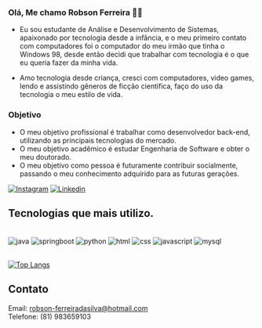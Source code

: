 ### Olá, Me chamo Robson Ferreira 👩‍💻

- Eu sou estudante de Análise e Desenvolvimento de Sistemas, apaixonado por tecnologia desde a infância, e o meu primeiro contato com computadores foi o computador do meu irmão que tinha o Windows 98, desde então decidi que trabalhar com tecnologia é o que eu queria fazer da minha vida. 

- Amo tecnologia desde criança, cresci com computadores, video games, lendo e assistindo gêneros de ficção cientifica, faço do uso da tecnologia o meu estilo de vida. 

### Objetivo

- O meu objetivo profissional é trabalhar como desenvolvedor back-end, utilizando as principais tecnologias do mercado.
- O meu objetivo acadêmico é estudar Engenharia de Software e obter o meu doutorado. 
- O meu objetivo como pessoa é futuramente contribuir socialmente, passando o meu conhecimento adquirido para as futuras gerações.

[![Instagram](https://img.shields.io/badge/Instagram-E4405F?style=for-the-badge&logo=instagram&logoColor=white)](https://www.instagram.com/rob_ferreira88/) [![Linkedin](https://img.shields.io/badge/LinkedIn-0077B5?style=for-the-badge&logo=linkedin&logoColor=white)](https://www.linkedin.com/in/robson-ferreira-508247134/)

## Tecnologias que mais utilizo. 

<div style="display: inline_block"><br/>
<img align="center" alt="java"src="https://img.shields.io/badge/Java-ED8B00?style=for-the-badge&logo=java&logoColor=white" /> <img align="center" alt="springboot"src="https://img.shields.io/badge/Spring-6DB33F?style=for-the-badge&logo=spring&logoColor=white"/> <img align="center" alt="python"src="https://img.shields.io/badge/Python-14354C?style=for-the-badge&logo=python&logoColor=white"/> <img align="center" alt="html"src="https://img.shields.io/badge/HTML5-E34F26?style=for-the-badge&logo=html5&logoColor=white"/> <img align="center" alt="css"src="https://img.shields.io/badge/CSS3-1572B6?style=for-the-badge&logo=css3&logoColor=white"/> <img align="center" alt="javascript"src="https://img.shields.io/badge/JavaScript-323330?style=for-the-badge&logo=javascript&logoColor=F7DF1E"/> <img align="center" alt="mysql"src="https://img.shields.io/badge/MySQL-005C84?style=for-the-badge&logo=mysql&logoColor=white"/> </div><br> 

[![Top Langs](https://github-readme-stats.vercel.app/api/top-langs/?username=RobsonFe&layout=compact)](https://github.com/anuraghazra/github-readme-stats)
## Contato

Email: robson-ferreiradasilva@hotmail.com<br>
Telefone: (81) 983659103

